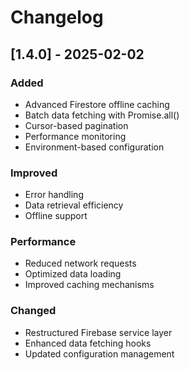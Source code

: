 # Changelog

## [1.4.0] - 2025-02-02
### Added
- Advanced Firestore offline caching
- Batch data fetching with Promise.all()
- Cursor-based pagination
- Performance monitoring
- Environment-based configuration

### Improved
- Error handling
- Data retrieval efficiency
- Offline support

### Performance
- Reduced network requests
- Optimized data loading
- Improved caching mechanisms

### Changed
- Restructured Firebase service layer
- Enhanced data fetching hooks
- Updated configuration management
